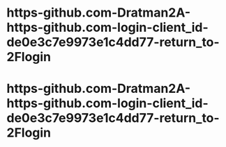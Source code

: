 # https-github.com-Dratman2A-https-github.com-login-client_id-de0e3c7e9973e1c4dd77-return_to-2Flogin
# https-github.com-Dratman2A-https-github.com-login-client_id-de0e3c7e9973e1c4dd77-return_to-2Flogin

